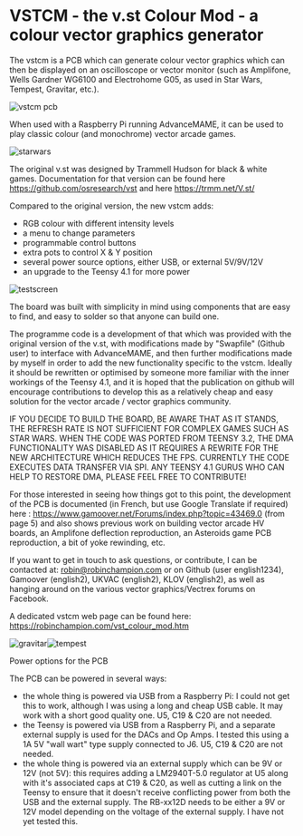 # VSTCM - the v.st Colour Mod - a colour vector graphics generator
The vstcm is a PCB which can generate colour vector graphics which can then be displayed on an oscilloscope or vector monitor (such as Amplifone, Wells Gardner WG6100 and Electrohome G05, as used in Star Wars, Tempest, Gravitar, etc.).

![vstcm pcb](http://robinchampion.com/vstcm/vstcmpcb.jpg)

When used with a Raspberry Pi running AdvanceMAME, it can be used to play classic colour (and monochrome) vector arcade games.

![starwars](http://robinchampion.com/vstcm/starwars.jpg)

The original v.st was designed by Trammell Hudson for black & white games. Documentation for that version can be found here https://github.com/osresearch/vst and here https://trmm.net/V.st/

Compared to the original version, the new vstcm adds:
- RGB colour with different intensity levels
- a menu to change parameters
- programmable control buttons
- extra pots to control X & Y position
- several power source options, either USB, or external 5V/9V/12V
- an upgrade to the Teensy 4.1 for more power

![testscreen](http://robinchampion.com/vstcm/testscreen.jpg)

The board was built with simplicity in mind using components that are easy to find, and easy to solder so that anyone can build one.

The programme code is a development of that which was provided with the original version of the v.st, with modifications made by "Swapfile" (Github user) to interface with AdvanceMAME, and then further modifications made by myself in order to add the new functionality specific to the vstcm. Ideally it should be rewritten or optimised by someone more familiar with the inner workings of the Teensy 4.1, and it is hoped that the publication on github will encourage contributions to develop this as a relatively cheap and easy solution for the vector arcade / vector graphics community.

IF YOU DECIDE TO BUILD THE BOARD, BE AWARE THAT AS IT STANDS, THE REFRESH RATE IS NOT SUFFICIENT FOR COMPLEX GAMES SUCH AS STAR WARS. WHEN THE CODE WAS PORTED FROM TEENSY 3.2, THE DMA FUNCTIONALITY WAS DISABLED AS IT REQUIRES A REWRITE FOR THE NEW ARCHITECTURE WHICH REDUCES THE FPS. CURRENTLY THE CODE EXECUTES DATA TRANSFER VIA SPI. ANY TEENSY 4.1 GURUS WHO CAN HELP TO RESTORE DMA, PLEASE FEEL FREE TO CONTRIBUTE!

For those interested in seeing how things got to this point, the development of the PCB is documented (in French, but use Google Translate if required) here : https://www.gamoover.net/Forums/index.php?topic=43469.0 (from page 5) and also shows previous work on building vector arcade HV boards, an Amplifone deflection reproduction, an Asteroids game PCB reproduction, a bit of yoke rewinding, etc.

If you want to get in touch to ask questions, or contribute, I can be contacted at: robin@robinchampion.com or on Github (user english1234), Gamoover (english2), UKVAC (english2), KLOV (english2), as well as hanging around on the various vector graphics/Vectrex forums on Facebook.

A dedicated vstcm web page can be found here: https://robinchampion.com/vst_colour_mod.htm

![gravitar](http://robinchampion.com/vstcm/gravitar.jpg)![tempest](http://robinchampion.com/vstcm/tempest.jpg)

Power options for the PCB

The PCB can be powered in several ways:
- the whole thing is powered via USB from a Raspberry Pi: I could not get this to work, although I was using a long and cheap USB cable. It may work with a short good quality one. U5, C19 & C20 are not needed.
- the Teensy is powered via USB from a Raspberry Pi, and a separate external supply is used for the DACs and Op Amps. I tested this using a 1A 5V "wall wart" type supply connected to J6. U5, C19 & C20 are not needed.
- the whole thing is powered via an external supply which can be 9V or 12V (not 5V): this requires adding a LM2940T-5.0 regulator at U5 along with it's associated caps at C19 & C20, as well as cutting a link on the Teensy to ensure that it doesn't receive conflicting power from both the USB and the external supply. The RB-xx12D needs to be either a 9V or 12V model depending on the voltage of the external supply. I have not yet tested this.
